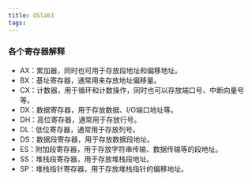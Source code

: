 ```yaml
---
title: OSlab1
tags:
---
```


### 各个寄存器解释

- AX：累加器，同时也可用于存放段地址和偏移地址。
- BX：基址寄存器，通常用来存放地址偏移量。
- CX：计数器，用于循环和计数操作，同时也可以存放端口号、中断向量号等。
- DX：数据寄存器，用于存放数据、I/O端口地址等。
- DH：高位寄存器，通常用于存放行号。
- DL：低位寄存器，通常用于存放列号。
- DS：数据段寄存器，用于存放数据段地址。
- ES：附加段寄存器，用于存放字符串传输、数据传输等的段地址。
- SS：堆栈段寄存器，用于存放堆栈段地址。
- SP：堆栈指针寄存器，用于存放堆栈指针的偏移地址。

